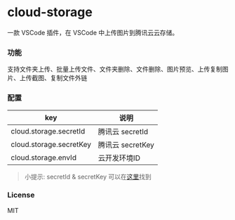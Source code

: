 # cloud-storage
一款 VSCode 插件，在 VSCode 中上传图片到腾讯云云存储。

### 功能
支持文件夹上传、批量上传文件、文件夹删除、文件删除、图片预览、上传复制图片、上传截图、复制文件外链
### 配置
| key |说明 |
| ----------- | ----------- |
| cloud.storage.secretId |腾讯云 secretId |
| cloud.storage.secretKey |腾讯云 secretKey |
| cloud.storage.envId |云开发环境ID |
> 小提示: secretId & secretKey 可以在[这里](https://cloud.tencent.com/document/product/598/13674)找到
### License
MIT

